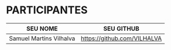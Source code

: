 # PARTICIPANTES

| SEU NOME                       | SEU GITHUB                               |
| ------------------------------ | --------------------------------------- |
| Samuel Martins Vilhalva        | https://github.com/VILHALVA       |        

